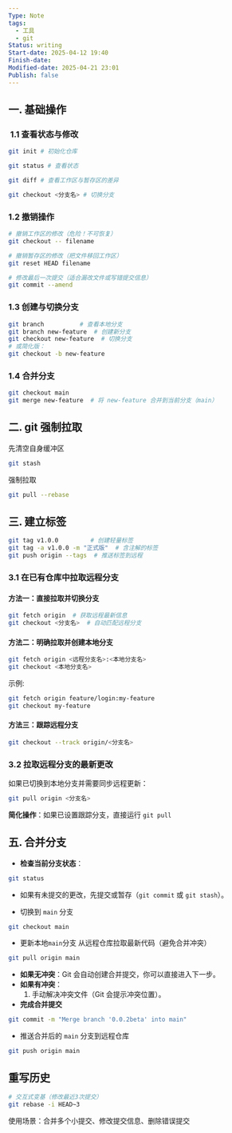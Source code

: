 ```yaml
---
Type: Note
tags:
  - 工具
  - git
Status: writing
Start-date: 2025-04-12 19:40
Finish-date: 
Modified-date: 2025-04-21 23:01
Publish: false
---
```



## 一. 基础操作

###  1.1 查看状态与修改
```bash
git init # 初始化仓库

git status # 查看状态

git diff # 查看工作区与暂存区的差异

git checkout <分支名> # 切换分支
```


### 1.2 撤销操作
```bash
# 撤销工作区的修改（危险！不可恢复）
git checkout -- filename

# 撤销暂存区的修改（把文件移回工作区）
git reset HEAD filename

# 修改最后一次提交（适合漏改文件或写错提交信息）
git commit --amend
```


### 1.3 创建与切换分支
```bash
git branch          # 查看本地分支
git branch new-feature  # 创建新分支
git checkout new-feature  # 切换分支
# 或简化版：
git checkout -b new-feature
```


### 1.4 合并分支
```bash
git checkout main
git merge new-feature  # 将 new-feature 合并到当前分支（main）
```

## 二. git 强制拉取

先清空自身缓冲区
```bash
git stash 
```

强制拉取
```bash
git pull --rebase
```


## 三. 建立标签

```bash
git tag v1.0.0         # 创建轻量标签
git tag -a v1.0.0 -m "正式版"  # 含注解的标签
git push origin --tags  # 推送标签到远程
```


### 3.1 在已有仓库中拉取远程分支
#### 方法一：直接拉取并切换分支
```bash
git fetch origin  # 获取远程最新信息
git checkout <分支名>  # 自动匹配远程分支
```

#### 方法二：明确拉取并创建本地分支
```bash
git fetch origin <远程分支名>:<本地分支名>
git checkout <本地分支名>
```

示例:
```bash
git fetch origin feature/login:my-feature
git checkout my-feature
```

#### 方法三：跟踪远程分支
```bash
git checkout --track origin/<分支名>
```


### 3.2 拉取远程分支的最新更改
如果已切换到本地分支并需要同步远程更新：
```bash
git pull origin <分支名>
```

**简化操作**​：如果已设置跟踪分支，直接运行 `git pull`


## 五. 合并分支
- ​**检查当前分支状态**​：
```bash
git status
```
- 如果有未提交的更改，先提交或暂存（`git commit` 或 `git stash`）。


- 切换到 `main` 分支
```bash
git checkout main
```


- 更新本地`main`分支
从远程仓库拉取最新代码（避免合并冲突）
```bash
git pull origin main
```
- **如果无冲突**​：Git 会自动创建合并提交，你可以直接进入下一步。
- ​**如果有冲突**​：
    1. 手动解决冲突文件（Git 会提示冲突位置）。
- **完成合并提交**
```bash
git commit -m "Merge branch '0.0.2beta' into main"
```


- 推送合并后的 `main` 分支到远程仓库
```bash
git push origin main
```

## 重写历史
```bash
# 交互式变基（修改最近3次提交）
git rebase -i HEAD~3
```
使用场景：合并多个小提交、修改提交信息、删除错误提交